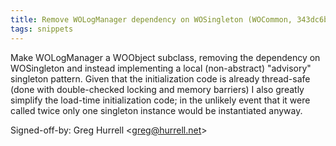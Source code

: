 ```yaml
---
title: Remove WOLogManager dependency on WOSingleton (WOCommon, 343dc6b)
tags: snippets
---
```


Make WOLogManager a WOObject subclass, removing the dependency on WOSingleton and instead implementing a local (non-abstract) "advisory" singleton pattern. Given that the initialization code is already thread-safe (done with double-checked locking and memory barriers) I also greatly simplify the load-time initialization code; in the unlikely event that it were called twice only one singleton instance would be instantiated anyway.

Signed-off-by: Greg Hurrell &lt;greg@hurrell.net&gt;
